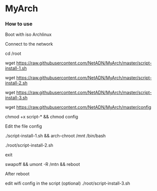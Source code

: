 # MyArch


### How to use

Boot with iso Archlinux

Connect to the network

cd /root

wget https://raw.githubusercontent.com/NetADN/MyArch/master/script-install-1.sh

wget https://raw.githubusercontent.com/NetADN/MyArch/master/script-install-2.sh

wget https://raw.githubusercontent.com/NetADN/MyArch/master/script-install-3.sh

wget https://raw.githubusercontent.com/NetADN/MyArch/master/config


chmod +x script-* && chmod config

Edit the file config

./script-install-1.sh && arch-chroot /mnt /bin/bash

./root/script-install-2.sh

exit

swapoff && umont -R /mtn && reboot

After reboot

edit wifi config in the script (optional)
./root/script-install-3.sh



